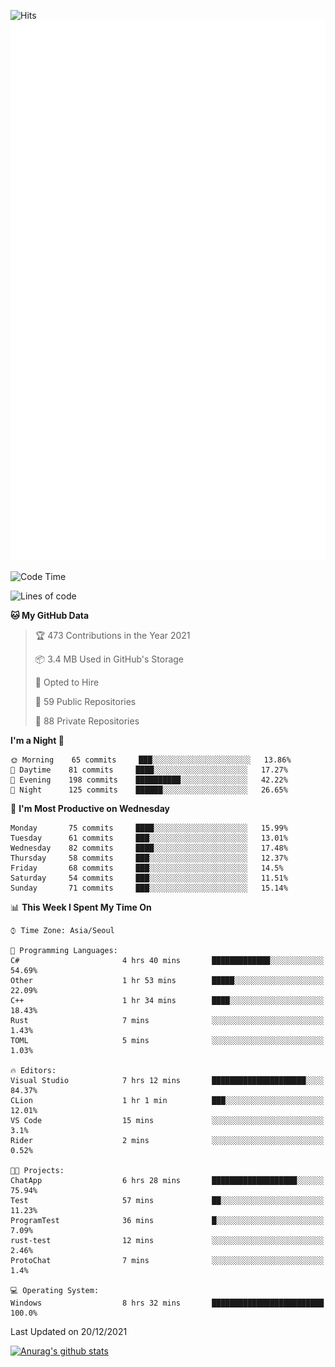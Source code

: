 ![Hits](https://hits.seeyoufarm.com/api/count/incr/badge.svg?url=https%3A%2F%2Fgithub.com%2Fkokose1234&count_bg=%2379C83D&title_bg=%23555555&icon=apple.svg&icon_color=%23E7E7E7&title=hits&edge_flat=false)
<br/>
![Metrics](https://github.com/kokose1234/kokose1234/blob/main/github-metrics.svg)

<!--START_SECTION:waka-->
![Code Time](http://img.shields.io/badge/Code%20Time-347%20hrs%2015%20mins-blue)

![Lines of code](https://img.shields.io/badge/From%20Hello%20World%20I%27ve%20Written-8%20Million%20lines%20of%20code-blue)

**🐱 My GitHub Data** 

> 🏆 473 Contributions in the Year 2021
 > 
> 📦 3.4 MB Used in GitHub's Storage 
 > 
> 💼 Opted to Hire
 > 
> 📜 59 Public Repositories 
 > 
> 🔑 88 Private Repositories  
 > 
**I'm a Night 🦉** 

```text
🌞 Morning    65 commits     ███░░░░░░░░░░░░░░░░░░░░░░   13.86% 
🌆 Daytime    81 commits     ████░░░░░░░░░░░░░░░░░░░░░   17.27% 
🌃 Evening    198 commits    ██████████░░░░░░░░░░░░░░░   42.22% 
🌙 Night      125 commits    ██████░░░░░░░░░░░░░░░░░░░   26.65%

```
📅 **I'm Most Productive on Wednesday** 

```text
Monday       75 commits     ████░░░░░░░░░░░░░░░░░░░░░   15.99% 
Tuesday      61 commits     ███░░░░░░░░░░░░░░░░░░░░░░   13.01% 
Wednesday    82 commits     ████░░░░░░░░░░░░░░░░░░░░░   17.48% 
Thursday     58 commits     ███░░░░░░░░░░░░░░░░░░░░░░   12.37% 
Friday       68 commits     ███░░░░░░░░░░░░░░░░░░░░░░   14.5% 
Saturday     54 commits     ███░░░░░░░░░░░░░░░░░░░░░░   11.51% 
Sunday       71 commits     ███░░░░░░░░░░░░░░░░░░░░░░   15.14%

```


📊 **This Week I Spent My Time On** 

```text
⌚︎ Time Zone: Asia/Seoul

💬 Programming Languages: 
C#                       4 hrs 40 mins       █████████████░░░░░░░░░░░░   54.69% 
Other                    1 hr 53 mins        █████░░░░░░░░░░░░░░░░░░░░   22.09% 
C++                      1 hr 34 mins        ████░░░░░░░░░░░░░░░░░░░░░   18.43% 
Rust                     7 mins              ░░░░░░░░░░░░░░░░░░░░░░░░░   1.43% 
TOML                     5 mins              ░░░░░░░░░░░░░░░░░░░░░░░░░   1.03%

🔥 Editors: 
Visual Studio            7 hrs 12 mins       █████████████████████░░░░   84.37% 
CLion                    1 hr 1 min          ███░░░░░░░░░░░░░░░░░░░░░░   12.01% 
VS Code                  15 mins             ░░░░░░░░░░░░░░░░░░░░░░░░░   3.1% 
Rider                    2 mins              ░░░░░░░░░░░░░░░░░░░░░░░░░   0.52%

🐱‍💻 Projects: 
ChatApp                  6 hrs 28 mins       ███████████████████░░░░░░   75.94% 
Test                     57 mins             ██░░░░░░░░░░░░░░░░░░░░░░░   11.23% 
ProgramTest              36 mins             █░░░░░░░░░░░░░░░░░░░░░░░░   7.09% 
rust-test                12 mins             ░░░░░░░░░░░░░░░░░░░░░░░░░   2.46% 
ProtoChat                7 mins              ░░░░░░░░░░░░░░░░░░░░░░░░░   1.4%

💻 Operating System: 
Windows                  8 hrs 32 mins       █████████████████████████   100.0%

```


 Last Updated on 20/12/2021
<!--END_SECTION:waka-->

[![Anurag's github stats](https://github-readme-stats.vercel.app/api?username=kokose1234&theme=dracula)](https://github.com/anuraghazra/github-readme-stats)



	
